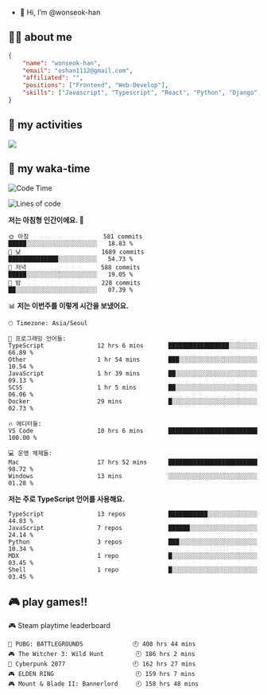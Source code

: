 - 👋 Hi, I’m @wonseok-han

## 🤷‍♂️ about me
```json
{
    "name": "wonseok-han",
    "email": "oshan1112@gmail.com",
    "affiliated": "",
    "positions": ["Frontend", "Web-Develop"],
    "skills": ["Javascript", "Typescript", "React", "Python", "Django", "SQL", "Docker", "Git"]
}
```

## 🤔 my activities

<!-- ![](https://github-readme-stats.vercel.app/api?username=wonseok-han&show_icons=true&theme=dracula&include_all_commits=true&custom_title=wonseok-han%27s%20Github%20Stats) -->

![](http://github-profile-summary-cards.vercel.app/api/cards/profile-details?username=wonseok-han&theme=dracula)

## 📃 my waka-time

<!--START_SECTION:waka-->
![Code Time](http://img.shields.io/badge/Code%20Time-2%2C499%20hrs%2047%20mins-blue)

![Lines of code](https://img.shields.io/badge/%EC%A0%80%EB%8A%94%20%EC%97%AC%ED%83%9C%EA%B9%8C%EC%A7%80%20-19.4%20million%20%EC%A4%84%EC%9D%98%20%EC%BD%94%EB%93%9C%EB%A5%BC%20%EC%9E%91%EC%84%B1%ED%96%88%EC%96%B4%EC%9A%94.-blue)

**저는 아침형 인간이에요. 🐤** 

```text
🌞 아침                     581 commits         █████░░░░░░░░░░░░░░░░░░░░   18.83 % 
🌆 낮　                     1689 commits        ██████████████░░░░░░░░░░░   54.73 % 
🌃 저녁                     588 commits         █████░░░░░░░░░░░░░░░░░░░░   19.05 % 
🌙 밤　                     228 commits         ██░░░░░░░░░░░░░░░░░░░░░░░   07.39 % 
```


📊 **저는 이번주를 이렇게 시간을 보냈어요.** 

```text
🕑︎ Timezone: Asia/Seoul

💬 프로그래밍 언어들: 
TypeScript               12 hrs 6 mins       █████████████████░░░░░░░░   66.89 % 
Other                    1 hr 54 mins        ███░░░░░░░░░░░░░░░░░░░░░░   10.54 % 
JavaScript               1 hr 39 mins        ██░░░░░░░░░░░░░░░░░░░░░░░   09.13 % 
SCSS                     1 hr 5 mins         ██░░░░░░░░░░░░░░░░░░░░░░░   06.06 % 
Docker                   29 mins             █░░░░░░░░░░░░░░░░░░░░░░░░   02.73 % 

🔥 에디터들: 
VS Code                  18 hrs 6 mins       █████████████████████████   100.00 % 

💻 운영 체제들: 
Mac                      17 hrs 52 mins      █████████████████████████   98.72 % 
Windows                  13 mins             ░░░░░░░░░░░░░░░░░░░░░░░░░   01.28 % 
```

**저는 주로 TypeScript 언어를 사용해요.** 

```text
TypeScript               13 repos            ███████████░░░░░░░░░░░░░░   44.83 % 
JavaScript               7 repos             ██████░░░░░░░░░░░░░░░░░░░   24.14 % 
Python                   3 repos             ███░░░░░░░░░░░░░░░░░░░░░░   10.34 % 
MDX                      1 repo              █░░░░░░░░░░░░░░░░░░░░░░░░   03.45 % 
Shell                    1 repo              █░░░░░░░░░░░░░░░░░░░░░░░░   03.45 % 
```




<!--END_SECTION:waka-->

## 🎮 play games!!

<!-- steam-box start -->
🎮 Steam playtime leaderboard
```text
🍳 PUBG: BATTLEGROUNDS              🕘 408 hrs 44 mins
🎮 The Witcher 3: Wild Hunt         🕘 186 hrs 2 mins
🦾 Cyberpunk 2077                   🕘 162 hrs 27 mins
🎮 ELDEN RING                       🕘 159 hrs 7 mins
🎮 Mount & Blade II: Bannerlord     🕘 158 hrs 48 mins
```
<!-- Powered by https://github.com/YouEclipse/steam-box . -->
<!-- steam-box end -->

